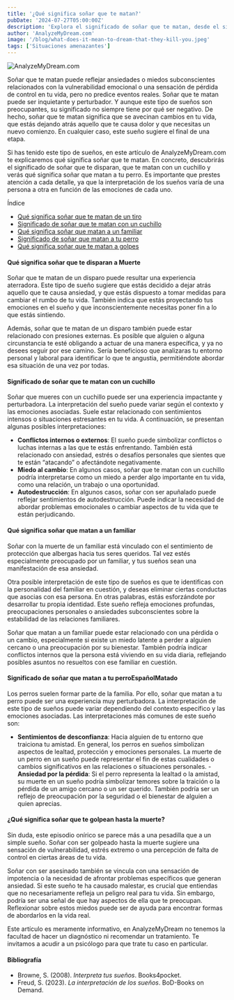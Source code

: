 ```yaml
---
title: '¿Qué significa soñar que te matan?'
pubDate: '2024-07-27T05:00:00Z'
description: 'Explora el significado de soñar que te matan, desde el simbolismo de los cambios personales hasta el impacto emocional de estas pesadillas.'
author: 'AnalyzeMyDream.com'
image: '/blog/what-does-it-mean-to-dream-that-they-kill-you.jpeg'
tags: ['Situaciones amenazantes']
---
```


![AnalyzeMyDream.com](/blog/what-does-it-mean-to-dream-that-they-kill-you.jpeg)

Soñar que te matan puede reflejar ansiedades o miedos subconscientes relacionados con la vulnerabilidad emocional o una sensación de pérdida de control en tu vida, pero no predice eventos reales. Soñar que te matan puede ser inquietante y perturbador. Y aunque este tipo de sueños son preocupantes, su significado no siempre tiene por qué ser negativo. De hecho, soñar que te matan significa que se avecinan cambios en tu vida, que estás dejando atrás aquello que te causa dolor y que necesitas un nuevo comienzo. En cualquier caso, este sueño sugiere el final de una etapa.

Si has tenido este tipo de sueños, en este artículo de AnalyzeMyDream.com te explicaremos qué significa soñar que te matan. En concreto, descubrirás el significado de soñar que te disparan, que te matan con un cuchillo y verás qué significa soñar que matan a tu perro. Es importante que prestes atención a cada detalle, ya que la interpretación de los sueños varía de una persona a otra en función de las emociones de cada uno.

Índice

- [Qué significa soñar que te matan de un tiro](#que-significa-soñar-que-te-matan-de-un-tiro)
- [Significado de soñar que te matan con un cuchillo](#significado-de-soñar-que-te-matan-con-un-cuchillo)
- [Qué significa soñar que matan a un familiar](#que-significa-soñar-que-te-matan-con-un-cuchillo)
- [Significado de soñar que matan a tu perro](#significado-de-soñar-que-matan-a-tu-perro)
- [Qué significa soñar que te matan a golpes](#que-significa-sonar-que-te-matan-a-golpes)

#### Qué significa soñar que te disparan a Muerte

Soñar que te matan de un disparo puede resultar una experiencia aterradora. Este tipo de sueño sugiere que estás decidido a dejar atrás aquello que te causa ansiedad, y que estás dispuesto a tomar medidas para cambiar el rumbo de tu vida. También indica que estás proyectando tus emociones en el sueño y que inconscientemente necesitas poner fin a lo que estás sintiendo.

Además, soñar que te matan de un disparo también puede estar relacionado con presiones externas. Es posible que alguien o alguna circunstancia te esté obligando a actuar de una manera específica, y ya no desees seguir por ese camino. Sería beneficioso que analizaras tu entorno personal y laboral para identificar lo que te angustia, permitiéndote abordar esa situación de una vez por todas.

#### Significado de soñar que te matan con un cuchillo

Soñar que mueres con un cuchillo puede ser una experiencia impactante y perturbadora. La interpretación del sueño puede variar según el contexto y las emociones asociadas. Suele estar relacionado con sentimientos intensos o situaciones estresantes en tu vida. A continuación, se presentan algunas posibles interpretaciones:

- **Conflictos internos o externos**: El sueño puede simbolizar conflictos o luchas internas a las que te estás enfrentando. También está relacionado con ansiedad, estrés o desafíos personales que sientes que te están “atacando” o afectándote negativamente.
- **Miedo al cambio**: En algunos casos, soñar que te matan con un cuchillo podría interpretarse como un miedo a perder algo importante en tu vida, como una relación, un trabajo o una oportunidad.
- **Autodestrucción**: En algunos casos, soñar con ser apuñalado puede reflejar sentimientos de autodestrucción. Puede indicar la necesidad de abordar problemas emocionales o cambiar aspectos de tu vida que te están perjudicando.

#### Qué significa soñar que matan a un familiar

Soñar con la muerte de un familiar está vinculado con el sentimiento de protección que albergas hacia tus seres queridos. Tal vez estés especialmente preocupado por un familiar, y tus sueños sean una manifestación de esa ansiedad.

Otra posible interpretación de este tipo de sueños es que te identificas con la personalidad del familiar en cuestión, y deseas eliminar ciertas conductas que asocias con esa persona. En otras palabras, estás esforzándote por desarrollar tu propia identidad. Este sueño refleja emociones profundas, preocupaciones personales o ansiedades subconscientes sobre la estabilidad de las relaciones familiares.

Soñar que matan a un familiar puede estar relacionado con una pérdida o un cambio, especialmente si existe un miedo latente a perder a alguien cercano o una preocupación por su bienestar. También podría indicar conflictos internos que la persona está viviendo en su vida diaria, reflejando posibles asuntos no resueltos con ese familiar en cuestión.

#### Significado de soñar que matan a tu perroEspañolMatado

Los perros suelen formar parte de la familia. Por ello, soñar que matan a tu perro puede ser una experiencia muy perturbadora. La interpretación de este tipo de sueños puede variar dependiendo del contexto específico y las emociones asociadas. Las interpretaciones más comunes de este sueño son:

- **Sentimientos de desconfianza**: Hacia alguien de tu entorno que traiciona tu amistad. En general, los perros en sueños simbolizan aspectos de lealtad, protección y emociones personales. La muerte de un perro en un sueño puede representar el fin de estas cualidades o cambios significativos en las relaciones o situaciones personales.
-**Ansiedad por la pérdida**: Si el perro representa la lealtad o la amistad, su muerte en un sueño podría simbolizar temores sobre la traición o la pérdida de un amigo cercano o un ser querido. También podría ser un reflejo de preocupación por la seguridad o el bienestar de alguien a quien aprecias.

#### ¿Qué significa soñar que te golpean hasta la muerte?

Sin duda, este episodio onírico se parece más a una pesadilla que a un simple sueño. Soñar con ser golpeado hasta la muerte sugiere una sensación de vulnerabilidad, estrés extremo o una percepción de falta de control en ciertas áreas de tu vida. 

Soñar con ser asesinado también se vincula con una sensación de impotencia o la necesidad de afrontar problemas específicos que generan ansiedad. Si este sueño te ha causado malestar, es crucial que entiendas que no necesariamente refleja un peligro real para tu vida. Sin embargo, podría ser una señal de que hay aspectos de ella que te preocupan. Reflexionar sobre estos miedos puede ser de ayuda para encontrar formas de abordarlos en la vida real. 

Este artículo es meramente informativo, en AnalyzeMyDream no tenemos la facultad de hacer un diagnóstico ni recomendar un tratamiento. Te invitamos a acudir a un psicólogo para que trate tu caso en particular. 

#### Bibliografía

- Browne, S. (2008). *Interpreta tus sueños*. Books4pocket.
- Freud, S. (2023). *La interpretación de los sueños*. BoD-Books on Demand.